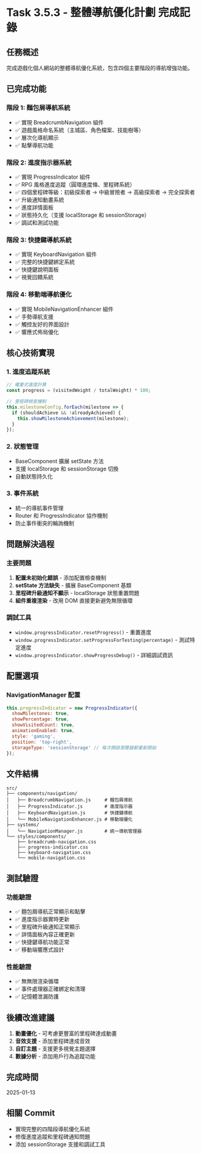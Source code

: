 # Task 3.5.3 - 整體導航優化計劃 完成記錄

## 任務概述
完成遊戲化個人網站的整體導航優化系統，包含四個主要階段的導航增強功能。

## 已完成功能

### 階段 1: 麵包屑導航系統
- ✅ 實現 BreadcrumbNavigation 組件
- ✅ 遊戲風格命名系統（主城區、角色檔案、技能樹等）
- ✅ 層次化導航顯示
- ✅ 點擊導航功能

### 階段 2: 進度指示器系統
- ✅ 實現 ProgressIndicator 組件
- ✅ RPG 風格進度追蹤（圓環進度條、里程碑系統）
- ✅ 四個里程碑等級：初級探索者 → 中級冒險者 → 高級探索者 → 完全探索者
- ✅ 升級通知動畫系統
- ✅ 進度詳情面板
- ✅ 狀態持久化（支援 localStorage 和 sessionStorage）
- ✅ 調試和測試功能

### 階段 3: 快捷鍵導航系統
- ✅ 實現 KeyboardNavigation 組件
- ✅ 完整的快捷鍵綁定系統
- ✅ 快捷鍵說明面板
- ✅ 視覺回饋系統

### 階段 4: 移動端導航優化
- ✅ 實現 MobileNavigationEnhancer 組件
- ✅ 手勢導航支援
- ✅ 觸控友好的界面設計
- ✅ 響應式佈局優化

## 核心技術實現

### 1. 進度追蹤系統
```javascript
// 權重式進度計算
const progress = (visitedWeight / totalWeight) * 100;

// 里程碑檢查機制
this.milestoneConfig.forEach(milestone => {
  if (shouldAchieve && !alreadyAchieved) {
    this.showMilestoneAchievement(milestone);
  }
});
```

### 2. 狀態管理
- BaseComponent 擴展 setState 方法
- 支援 localStorage 和 sessionStorage 切換
- 自動狀態持久化

### 3. 事件系統
- 統一的導航事件管理
- Router 和 ProgressIndicator 協作機制
- 防止事件衝突的輪詢機制

## 問題解決過程

### 主要問題
1. **配置未初始化錯誤** - 添加配置檢查機制
2. **setState 方法缺失** - 擴展 BaseComponent 基類
3. **里程碑升級通知不顯示** - localStorage 狀態重置問題
4. **組件重複渲染** - 改用 DOM 直接更新避免無限循環

### 調試工具
- `window.progressIndicator.resetProgress()` - 重置進度
- `window.progressIndicator.setProgressForTesting(percentage)` - 測試特定進度
- `window.progressIndicator.showProgressDebug()` - 詳細調試資訊

## 配置選項

### NavigationManager 配置
```javascript
this.progressIndicator = new ProgressIndicator({
  showMilestones: true,
  showPercentage: true,
  showVisitedCount: true,
  animationEnabled: true,
  style: 'gaming',
  position: 'top-right',
  storageType: 'sessionStorage' // 每次開啟瀏覽器都重新開始
});
```

## 文件結構
```
src/
├── components/navigation/
│   ├── BreadcrumbNavigation.js     # 麵包屑導航
│   ├── ProgressIndicator.js        # 進度指示器
│   ├── KeyboardNavigation.js       # 快捷鍵導航
│   └── MobileNavigationEnhancer.js # 移動端優化
├── systems/
│   └── NavigationManager.js        # 統一導航管理器
└── styles/components/
    ├── breadcrumb-navigation.css
    ├── progress-indicator.css
    ├── keyboard-navigation.css
    └── mobile-navigation.css
```

## 測試驗證

### 功能驗證
- ✅ 麵包屑導航正常顯示和點擊
- ✅ 進度指示器實時更新
- ✅ 里程碑升級通知正常顯示
- ✅ 詳情面板內容正確更新
- ✅ 快捷鍵導航功能正常
- ✅ 移動端響應式設計

### 性能驗證
- ✅ 無無限渲染循環
- ✅ 事件處理器正確綁定和清理
- ✅ 記憶體泄漏防護

## 後續改進建議

1. **動畫優化** - 可考慮更豐富的里程碑達成動畫
2. **音效支援** - 添加里程碑達成音效
3. **自訂主題** - 支援更多視覺主題選擇
4. **數據分析** - 添加用戶行為追蹤功能

## 完成時間
2025-01-13

## 相關 Commit
- 實現完整的四階段導航優化系統
- 修復進度追蹤和里程碑通知問題
- 添加 sessionStorage 支援和調試工具